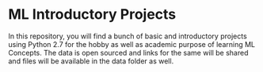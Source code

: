 # ML Introductory Projects
In this repository, you will find a bunch of basic and introductory projects using Python 2.7 for the hobby as well as academic purpose of learning ML Concepts.
The data is open sourced and links for the same will be shared and files will be available in the data folder as well.
